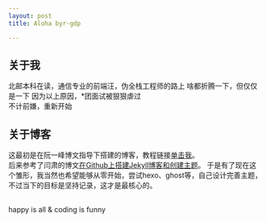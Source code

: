```yaml
---
layout: post
title: Aloha byr-gdp

---
```


## 关于我

北邮本科在读，通信专业的前端汪，伪全栈工程师的路上
啥都折腾一下，但仅仅是一下
因为以上原因，*团面试被狠狠虐过  
不计前嫌，重新开始


## 关于博客

这最初是在阮一峰博文指导下搭建的博客，教程链接[单击我](http://www.ruanyifeng.com/blog/2012/08/blogging_with_jekyll.html)。  
后来参考了闫肃的博文[在Github上搭建Jekyll博客和创建主题](http://yansu.org/2014/02/12/how-to-deploy-a-blog-on-github-by-jekyll.html"在Github上搭建Jekyll博客和创建主题")。  
于是有了现在这个雏形，我当然也希望能够从零开始，尝试hexo、ghost等，自己设计完善主题，不过当下的目标是坚持记录，这才是最核心的。  

## 

happy is all & coding is funny
 

